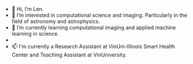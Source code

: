 - 👋 Hi, I’m Len.
- 👀 I’m interested in computational science and imaging. Particularly in the field of astronomy and astrophysics.
- 🌱 I’m currently learning computational imaging and applied machine learning in science.
- 
- 📫 I'm currently a Research Assistant at VinUni-Illinois Smart Health Center and Teaching Assistant at VinUniversity.

<!---
lennemo09/lennemo09 is a ✨ special ✨ repository because its `README.md` (this file) appears on your GitHub profile.
You can click the Preview link to take a look at your changes.
--->
